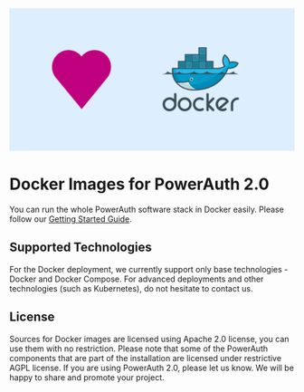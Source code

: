 ![](./assets/powerauth-docker-blue.png)

# Docker Images for PowerAuth 2.0

You can run the whole PowerAuth software stack in Docker easily. Please follow our [Getting Started Guide](https://github.com/lime-company/powerauth-docker/wiki/Getting-Started).

## Supported Technologies

For the Docker deployment, we currently support only base technologies - Docker and Docker Compose. For advanced deployments and other technologies (such as Kubernetes), do not hesitate to contact us.

## License

Sources for Docker images are licensed using Apache 2.0 license, you can use them with no restriction. Please note that some of the PowerAuth components that are part of the installation are licensed under restrictive AGPL license. If you are using PowerAuth 2.0, please let us know. We will be happy to share and promote your project.

